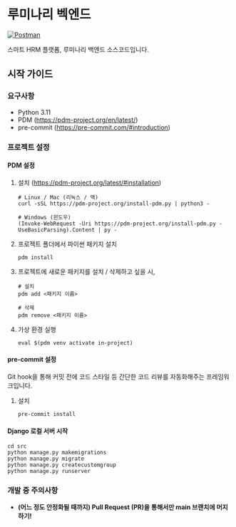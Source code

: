 # 루미나리 벡엔드

[![Postman](https://img.shields.io/badge/Postman-FF6C37?style=flat-square&logo=Postman&logoColor=white)](https://aivle-5-16.postman.co/workspace/Luminari~98554664-d63c-44f0-a043-a9d9b0159655/collection/11122919-e5e0cddb-a5c2-42d9-aa93-4d7830f3e7c5?active-environment=11122919-8185b909-67ba-40d4-b97a-878b1a1302b6)

스마트 HRM 플랫폼, 루미나리 백엔드 소스코드입니다.

## 시작 가이드

### 요구사항
* Python 3.11
* PDM (https://pdm-project.org/en/latest/)
* pre-commit (https://pre-commit.com/#introduction)

### 프로젝트 설정

#### PDM 설정

1. 설치 (https://pdm-project.org/latest/#installation)

   ```
   # Linux / Mac (리눅스 / 맥)
   curl -sSL https://pdm-project.org/install-pdm.py | python3 -

   # Windows (윈도우)
   (Invoke-WebRequest -Uri https://pdm-project.org/install-pdm.py -UseBasicParsing).Content | py -
   ```

2. 프로젝트 폴더에서 파이썬 패키지 설치
   ```
   pdm install
   ```

3. 프로젝트에 새로운 패키지를 설치 / 삭제하고 싶을 시,
   ```
   # 설치
   pdm add <패키지 이름>

   # 삭제
   pdm remove <패키지 이름>
   ```

4. 가상 환경 실행
   ```
   eval $(pdm venv activate in-project)
   ```

#### pre-commit 설정
Git hook을 통해 커밋 전에 코드 스타일 등 간단한 코드 리뷰를 자동화해주는 프레임워크입니다.
1. 설치
   ```
   pre-commit install
   ```

#### Django 로컬 서버 시작
```
cd src
python manage.py makemigrations
python manage.py migrate
python manage.py createcustomgroup
python manage.py runserver
```

### 개발 중 주의사항
* __(어느 정도 안정화될 때까지) Pull Request (PR)을 통해서만 main 브랜치에 머지하기!__
